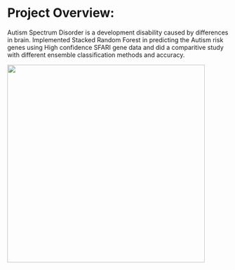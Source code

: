 # Project Overview:
Autism Spectrum Disorder is a development disability caused by differences in brain. Implemented Stacked Random Forest in predicting the Autism risk genes using High confidence SFARI gene data and did a comparitive study with different ensemble classification methods and accuracy.


<img src="https://github.com/yesh2805/Forecasting_Risk_Genes_SD2/assets/108167746/5a723ebb-ceae-47fc-8b41-8c2c3dff0a19" width="450" height="450">
